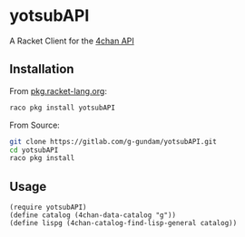 # yotsubAPI

A Racket Client for the [4chan API](https://github.com/4chan/4chan-API)

## Installation

From [pkg.racket-lang.org](http://pkg.racket-lang.org/):
```sh
raco pkg install yotsubAPI
```

From Source:

```sh
git clone https://gitlab.com/g-gundam/yotsubAPI.git
cd yotsubAPI
raco pkg install
```

## Usage

```racket
(require yotsubAPI)
(define catalog (4chan-data-catalog "g"))
(define lispg (4chan-catalog-find-lisp-general catalog))
```

